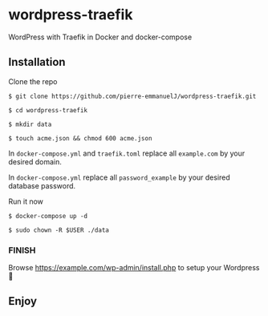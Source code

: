 # wordpress-traefik
WordPress with Traefik in Docker and docker-compose

## Installation

Clone the repo
```Shell
$ git clone https://github.com/pierre-emmanuelJ/wordpress-traefik.git
```
```Shell
$ cd wordpress-traefik
```
```Shell
$ mkdir data
```
```Shell
$ touch acme.json && chmod 600 acme.json
```

In `docker-compose.yml` and `traefik.toml` replace all `example.com` by your desired domain.

In `docker-compose.yml` replace all `password_example` by your desired database password.

Run it now

```Shell
$ docker-compose up -d
```

```Shell
$ sudo chown -R $USER ./data
```

### FINISH

Browse https://example.com/wp-admin/install.php to setup your Wordpress :rocket:

## Enjoy

